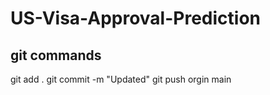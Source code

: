 # US-Visa-Approval-Prediction

## git commands

git add .
git commit -m "Updated"
git push orgin main